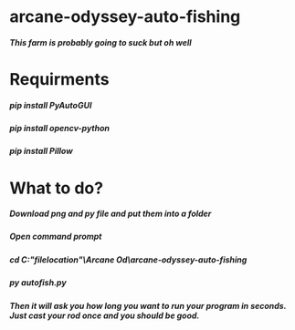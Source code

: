 # arcane-odyssey-auto-fishing
##### This farm is probably going to suck but oh well
# Requirments
##### pip install PyAutoGUI
##### pip install opencv-python
##### pip install Pillow
# What to do?
##### Download png and py file and put them into a folder
##### Open command prompt
##### cd C:"filelocation"\Arcane Od\arcane-odyssey-auto-fishing
##### py autofish.py
##### Then it will ask you how long you want to run your program in seconds. Just cast your rod once and you should be good.
